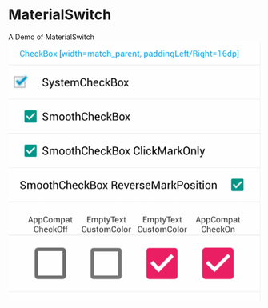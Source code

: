 # MaterialSwitch
A Demo of MaterialSwitch
![PreView of the Demo](https://raw.githubusercontent.com/DevinScarlet/MaterialSwitch/master/app/src/main/assets/GIF-checkbox_4x.gif)
